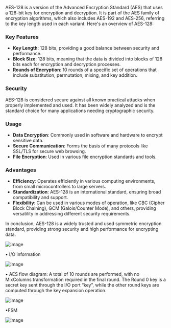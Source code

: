 AES-128 is a version of the Advanced Encryption Standard (AES) that uses a 128-bit key for encryption and decryption. It is part of the AES family of encryption algorithms, which also includes AES-192 and AES-256, referring to the key length used in each variant. Here's an overview of AES-128:

### Key Features
- **Key Length**: 128 bits, providing a good balance between security and performance.
- **Block Size**: 128 bits, meaning that the data is divided into blocks of 128 bits each for encryption and decryption processes.
- **Rounds of Encryption**: 10 rounds of a specific set of operations that include substitution, permutation, mixing, and key addition.

### Security
AES-128 is considered secure against all known practical attacks when properly implemented and used. It has been widely analyzed and is the standard choice for many applications needing cryptographic security.

### Usage
- **Data Encryption**: Commonly used in software and hardware to encrypt sensitive data.
- **Secure Communication**: Forms the basis of many protocols like SSL/TLS for secure web browsing.
- **File Encryption**: Used in various file encryption standards and tools.

### Advantages
- **Efficiency**: Operates efficiently in various computing environments, from small microcontrollers to large servers.
- **Standardization**: AES-128 is an international standard, ensuring broad compatibility and support.
- **Flexibility**: Can be used in various modes of operation, like CBC (Cipher Block Chaining), GCM (Galois/Counter Mode), and others, providing versatility in addressing different security requirements.

In conclusion, AES-128 is a widely trusted and used symmetric encryption standard, providing strong security and high performance for encrypting data.

![image](https://github.com/Lin-Yu-Ming/AES-128-Encryption/assets/71814265/7e7f1d0b-2e4c-40fd-8ed6-fd606e301fe0)


• I/O information


![image](https://github.com/Lin-Yu-Ming/AES-128-Encryption/assets/71814265/e16fc8f8-3662-4b99-b6c8-75f7dc92d435)

• AES flow diagram:
A total of 10 rounds are performed, with no MixColumns transformation required in the final round.
The Round 0 key is a secret key sent through the I/O port “key”, while the other round keys are computed through the 
key expansion operation.

![image](https://github.com/Lin-Yu-Ming/AES-128-Encryption/assets/71814265/0e66e31e-3f11-4104-8ecd-6c05dea05b95)


•FSM


![image](https://github.com/Lin-Yu-Ming/AES-128-Encryption/assets/71814265/59ee1921-d2c1-450e-a7ee-d05b3ad510ac)



